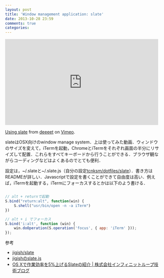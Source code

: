 ```yaml
---
layout: post
title: 'Window management application: slate'
date: 2013-10-28 23:59
comments: true
categories: 
---
```

<div class="vc"><iframe src="http://player.vimeo.com/video/78074896" width="500" height="281" frameborder="0" webkitallowfullscreen mozallowfullscreen allowfullscreen></iframe></div> <p><a href="http://vimeo.com/78074896">Using slate</a> from <a href="http://vimeo.com/user5121880">deeeet</a> on <a href="https://vimeo.com">Vimeo</a>.</p>

slateはOSX向けのwindow manage system．上は使ってみた動画．ウィンドウのサイズを変えて，iTermを起動，ChromeとiTermをそれぞれ画面の半分にリサイズして配置．これらをすべてキーボードから行うことができる．ブラウザ観ながらコーディングなどはよくあるのでとても便利．

設定は，~/.slateと~/.slate.js（自分の設定[tcnksm/dotfiles/slate](https://github.com/tcnksm/dotfiles/tree/master/slate)）．書き方はREADMEが詳しい．Javascriptで設定を書くことができて自由度は高い．例えば，iTermを起動する，iTermにフォーカスするとかは以下のよう書ける．

``` javascript

// alt + returnで起動
S.bind("return:alt", function(win) {
    S.shell("usr/bin/open -n -a iTerm")
})

// alt + i でフォーカス
S.bind('i:alt', function (win) {
    win.doOperation(S.operation('focus', { app: 'iTerm' }));
});

```

参考

- [jigish/slate](https://github.com/jigish/slate)
- [jigishのslate.js](https://github.com/jigish/dotfiles/blob/master/slate.js)
- [OS Xで作業効率を5%上げるSlateの紹介 | 株式会社インフィニットループ技術ブログ](http://www.infiniteloop.co.jp/blog/2013/08/osx_slate/)

